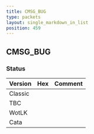```yaml
---
title: CMSG_BUG
type: packets
layout: single_markdown_in_list
position: 459
---
```


## CMSG_BUG

### Status

Version | Hex | Comment
---------- | ---------- | ---------- 
Classic |  |  
TBC |  |  
WotLK |  |  
Cata |  |  

